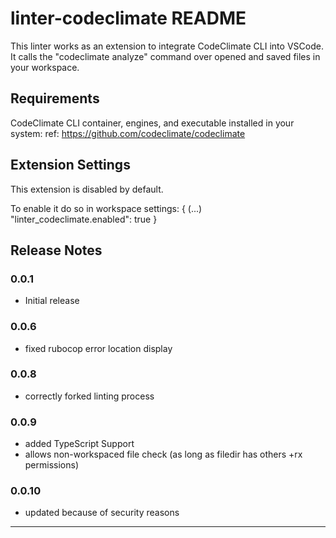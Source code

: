 # linter-codeclimate README

This linter works as an extension to integrate CodeClimate CLI into VSCode. It calls the "codeclimate analyze" command over opened and saved files in your workspace.

## Requirements

CodeClimate CLI container, engines, and executable installed in your system:
ref: https://github.com/codeclimate/codeclimate

## Extension Settings

This extension is disabled by default.

To enable it do so in workspace settings:
{
  (...)
  "linter_codeclimate.enabled": true
}

## Release Notes
### 0.0.1
- Initial release

### 0.0.6
- fixed rubocop error location display

### 0.0.8
- correctly forked linting process

### 0.0.9
- added TypeScript Support
- allows non-workspaced file check (as long as filedir has others +rx permissions)

### 0.0.10
- updated because of security reasons
-----------------------------------------------------------------------------------------------------------